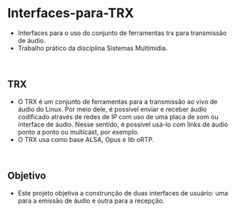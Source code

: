 # Interfaces-para-TRX
- Interfaces para o uso do conjunto de ferramentas  trx para transmissão de áudio.
- Trabalho prático da disciplina Sistemas Multimídia.

<br>

## TRX
  - O TRX é um conjunto de ferramentas para a transmissão ao vivo de áudio do Linux. Por meio dele, é possível enviar e receber áudio codificado através de redes de IP com uso de uma placa de som ou interface de áudio. Nesse sentido, é possível usá-lo com links de áudio ponto a ponto ou multicast, por exemplo.
  - O TRX usa como base ALSA, Opus e lib oRTP.

<br>
 
## Objetivo
- Este projeto objetiva a construnção de duas interfaces de usuário: uma para a emissão de áudio e outra para a recepção.